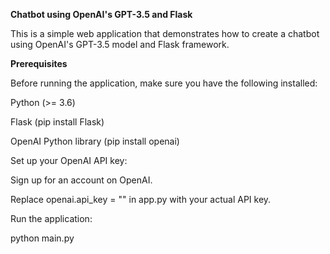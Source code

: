 **Chatbot using OpenAI's GPT-3.5 and Flask**

This is a simple web application that demonstrates how to create a chatbot using OpenAI's GPT-3.5 model and Flask framework.

**Prerequisites**

Before running the application, make sure you have the following installed:

Python (>= 3.6)

Flask (pip install Flask)

OpenAI Python library (pip install openai)

Set up your OpenAI API key:

Sign up for an account on OpenAI.

Replace openai.api_key = "" in app.py with your actual API key.

Run the application:

python main.py
